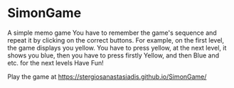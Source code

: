 # SimonGame
A simple memo game You have to remember the game's sequence and repeat it by clicking on the correct buttons. For example, on the first level, the game displays you yellow. You have to press yellow, at the next level, it shows you blue, then you have to press firstly Yellow, and then Blue and etc. for the next levels Have Fun!

Play the game at https://stergiosanastasiadis.github.io/SimonGame/
